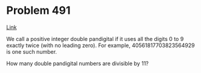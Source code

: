 # Problem 491

[Link](https://projecteuler.net/problem=491)

We call a positive integer double pandigital if it uses all the digits $0$ to $9$ exactly twice (with no leading zero). For example, $40561817703823564929$ is one such number.

How many double pandigital numbers are divisible by $11$?

